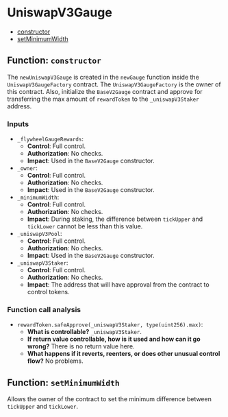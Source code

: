# UniswapV3Gauge

- [constructor](#function-constructor)
- [setMinimumWidth](#function-setminimumwidth)


## Function: `constructor`

The `newUniswapV3Gauge` is created in the `newGauge` function inside the `UniswapV3GaugeFactory` contract. The `UniswapV3GaugeFactory` is the owner of this contract. Also, initialize the `BaseV2Gauge` contract and approve for transferring the max amount of `rewardToken` to the `_uniswapV3Staker` address.

### Inputs

- `_flywheelGaugeRewards`:
  - **Control**: Full control.
  - **Authorization**: No checks.
  - **Impact**: Used in the `BaseV2Gauge` constructor.
- `_owner`:
  - **Control**: Full control.
  - **Authorization**: No checks.
  - **Impact**: Used in the `BaseV2Gauge` constructor.
- `_minimumWidth`:
  - **Control**: Full control.
  - **Authorization**: No checks.
  - **Impact**: During staking, the difference between `tickUpper` and `tickLower` cannot be less than this value.
- `_uniswapV3Pool`:
  - **Control**: Full control.
  - **Authorization**: No checks.
  - **Impact**: Used in the `BaseV2Gauge` constructor.
- `_uniswapV3Staker`:
  - **Control**: Full control.
  - **Authorization**: No checks.
  - **Impact**: The address that will have approval from the contract to control tokens.

### Function call analysis

- `rewardToken.safeApprove(_uniswapV3Staker, type(uint256).max)`:
  - **What is controllable?** `_uniswapV3Staker`.
  - **If return value controllable, how is it used and how can it go wrong?** There is no return value here.
  - **What happens if it reverts, reenters, or does other unusual control flow?** No problems.

## Function: `setMinimumWidth`

Allows the owner of the contract to set the minimum difference between `tickUpper` and `tickLower`.

